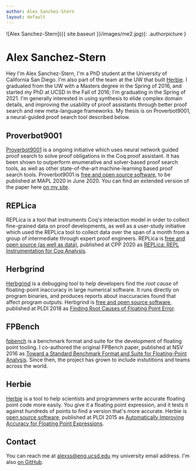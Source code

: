```yaml
---
author: Alex Sanchez-Stern
layout: default
---
```

![Alex Sanchez-Stern]({{ site.baseurl }}/images/me2.jpg){: .authorpicture }

Alex Sanchez-Stern
==================

Hey I'm Alex Sanchez-Stern, I'm a PhD student at the University of
California San Diego. I'm also part of the team at the UW that built
[Herbie](http://herbie.uwplse.org). I graduated from the UW with a
Masters degree in the Spring of 2016, and started my PhD at UCSD in
the Fall of 2016; I'm graduating in the Spring of 2021. I'm generally
interested in using synthesis to elide complex domain details, and
improving the usability of proof assistants through better proof
search and new meta-language frameworks. My thesis is on
Proverbot9001, a neural-guided proof search tool described below.

Proverbot9001
-------------

[Proverbot9001](http://proverbot9001.ucsd.edu) is a ongoing initiative
which uses neural network guided proof search to solve proof
obligations in the Coq proof assistant. It has been shown to
outperform enumerative and solver-based proof search tools, as well as
other state-of-the-art machine-learning based proof search
tools. Proverbot9001 is [free and open source
software](https://github.com/UCSD-PL/proverbot9001), to be published
at MAPL 2020 in June 2020. You can find an extended version of the
paper here [on my site](papers/proverbot9001.pdf).

REPLica
-------

REPLica is a tool that instruments Coq's interaction model in order to
collect fine-grained data on proof developments, as well as a
user-study initiative which used the REPLica tool to collect data over
the span of a month from a group of intermediate through expert proof
engineers. REPLica is [free and open source (as well as
data)](https://github.com/uwplse/coq-change-analytics), published at
CPP 2020 as [REPLica: REPL Instrumentation for Coq
Analysis](papers/replica.pdf).

Herbgrind
---------

[Herbgrind](http://herbgrind.ucsd.edu) is a debugging tool to help
developers find the *root cause* of floating-point inaccuracy in large
numerical software. It runs directly on program binaries, and produces
reports about inaccuracies found that affect program
outputs. Herbgrind is [free and open source
software](https://github.com/uwplse/herbgrind), published at PLDI 2018
as [Finding Root Causes of Floating Point
Error](http://herbgrind.ucsd.edu/herbgrind-pldi18.pdf).

FPBench
-------

[fpbench](http://fpbench.org) is a benchmark format and suite for the
development of floating point tooling. I co-authored the original
FPBench paper, published at NSV 2016 as [Toward a Standard Benchmark
Format and Suite for Floating-Point
Analysis](http://fpbench.org/nsv16-paper.pdf). Since then, the project
has grown to include instutitions and teams across the world.

Herbie
------

[Herbie](http://herbie.uwplse.org) is a tool to help scientists and
programmers write accurate floating point code more easily. You give
it a floating point expression, and it tests it against hundreds of
points to find a version that's more accurate. Herbie is [open source
software](https://github.com/uwplse/herbie), published at PLDI 2015 as
[Automatically Improving Accuracy for Floating Point
Expressions](http://herbie.uwplse.org/pldi15-paper.pdf).

Contact
-------

You can reach me at [alexss@eng.ucsd.edu](mailto:alexss@eng.ucsd.edu)
my university email address. I'm
also [on GitHub](https://github.com/HazardousPeach).
